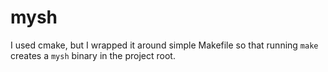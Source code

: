 # mysh
I used cmake, but I wrapped it around simple Makefile so that running `make` creates a `mysh` binary in the project root.

